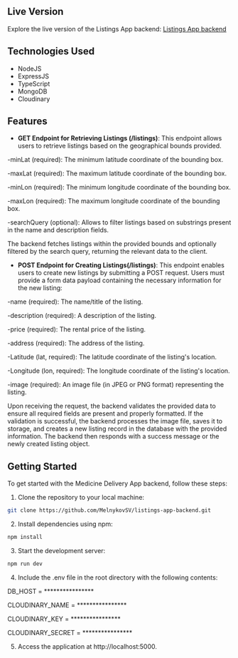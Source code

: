 ## Live Version

Explore the live version of the Listings App backend:
[Listings App backend](https://add-app-backend-w6gc.onrender.com/)

## Technologies Used

- NodeJS
- ExpressJS
- TypeScript
- MongoDB
- Cloudinary

## Features

- **GET Endpoint for Retrieving Listings (/listings)**: This endpoint allows users to retrieve listings based on the geographical bounds provided.

  
-minLat (required): The minimum latitude coordinate of the bounding box.

-maxLat (required): The maximum latitude coordinate of the bounding box.

-minLon (required): The minimum longitude coordinate of the bounding box.

-maxLon (required): The maximum longitude coordinate of the bounding box.

-searchQuery (optional): Allows to filter listings based on substrings present in the name and description fields.

  
  The backend fetches listings within the provided bounds and optionally filtered by the search query, returning
  the relevant data to the client.

- **POST Endpoint for Creating Listings(/listings)**: This endpoint enables users to create new listings by submitting a POST request. Users must provide a form data payload containing the necessary information for the new listing:


-name (required): The name/title of the listing.

-description (required): A description of the listing.

-price (required): The rental price of the listing.

-address (required): The address of the listing.

-Latitude (lat, required): The latitude coordinate of the listing's location.

-Longitude (lon, required): The longitude coordinate of the listing's location.

-image (required): An image file (in JPEG or PNG format) representing the listing.


Upon receiving the request, the backend validates the provided data to ensure all required fields are present and properly formatted. If the validation is successful, the backend processes the image file, saves it to storage, and creates a new listing record in the database with the provided information. The backend then responds with a success message or the newly created listing object.


## Getting Started

To get started with the Medicine Delivery App backend, follow these steps:

1. Clone the repository to your local machine:

```bash
git clone https://github.com/MelnykovSV/listings-app-backend.git
```

2. Install dependencies using npm:

```bash
npm install

```

3. Start the development server:

```bash
npm run dev

```
4. Include the .env file in the root directory with the following contents:

DB_HOST = ****************

CLOUDINARY_NAME = ****************

CLOUDINARY_KEY = ****************

CLOUDINARY_SECRET = ****************


5. Access the application at http://localhost:5000.
